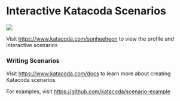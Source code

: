 # Interactive Katacoda Scenarios

[![](http://shields.katacoda.com/katacoda/sonheeheon/count.svg)](https://www.katacoda.com/sonheeheon "Get your profile on Katacoda.com")

Visit https://www.katacoda.com/sonheeheon to view the profile and interactive scenarios

### Writing Scenarios
Visit https://www.katacoda.com/docs to learn more about creating Katacoda scenarios

For examples, visit https://github.com/katacoda/scenario-example
